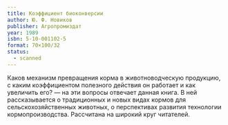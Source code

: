 ```yaml
---
title: Коэффициент биоконверсии
author: Ю. Ф. Новиков
publisher: Агропромиздат
year: 1989
isbn: 5-10-001102-5
format: 70×100/32
status:
  - scanned
---
```


Каков механизм превращения корма в животноводческую продукцию, с каким коэффициентом полезного действия он работает и как увеличить его? — на эти вопросы отвечает данная книга. В ней рассказывается о традиционных и новых видах кормов для сельскохозяйственных животных, о перспективах развития технологии кормопроизводства. Рассчитана на широкий круг читателей.
